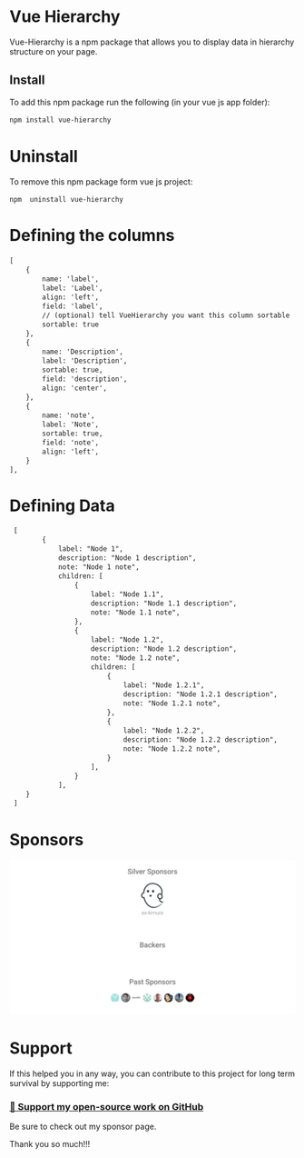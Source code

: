 # Vue Hierarchy

Vue-Hierarchy is a npm package that allows you to display data in hierarchy structure on your page.

## Install

To add this npm package run the following (in your vue js app folder):

```bash
npm install vue-hierarchy
```

# Uninstall

To remove this npm package form vue js project:

```
npm  uninstall vue-hierarchy
```

# Defining the columns

    [
        {
            name: 'label',
            label: 'Label',
            align: 'left',
            field: 'label',
            // (optional) tell VueHierarchy you want this column sortable
            sortable: true
        },
        {
            name: 'Description',
            label: 'Description',
            sortable: true,
            field: 'description',
            align: 'center',
        },
        {
            name: 'note',
            label: 'Note',
            sortable: true,
            field: 'note',
            align: 'left',
        }
    ],

# Defining Data

     [
            {
                label: "Node 1",
                description: "Node 1 description",
                note: "Node 1 note",
                children: [
                    {
                        label: "Node 1.1",
                        description: "Node 1.1 description",
                        note: "Node 1.1 note",
                    },
                    {
                        label: "Node 1.2",
                        description: "Node 1.2 description",
                        note: "Node 1.2 note",
                        children: [
                            {
                                label: "Node 1.2.1",
                                description: "Node 1.2.1 description",
                                note: "Node 1.2.1 note",
                            },
                            {
                                label: "Node 1.2.2",
                                description: "Node 1.2.2 description",
                                note: "Node 1.2.2 note",
                            }
                        ],
                    }
                ],
        }
     ]

# Sponsors

<p align="center">
  <a href="https://github.com/pratik227/static/blob/main/sponsors.svg">
    <img src='https://github.com/pratik227/static/blob/main/sponsors.svg'/>
  </a>
</p>

# Support

If this helped you in any way, you can contribute to this project for long term survival by supporting me:

### [💜 Support my open-source work on GitHub](https://github.com/sponsors/pratik227)

Be sure to check out my sponsor page.

Thank you so much!!!
